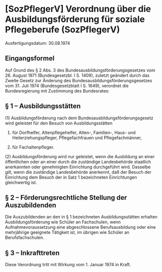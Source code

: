 # [SozPflegerV] Verordnung über die Ausbildungsförderung für soziale Pflegeberufe  (SozPflegerV)

Ausfertigungsdatum: 30.08.1974

 

## Eingangsformel

Auf Grund des § 2 Abs. 3 des Bundesausbildungsförderungsgesetzes vom 26. August 1971 (Bundesgesetzbl. I S. 1409), zuletzt geändert durch das Zweite Gesetz zur Änderung des Bundesausbildungsförderungsgesetzes vom 31. Juli 1974 (Bundesgesetzblatt I S. 1649), verordnet die Bundesregierung mit Zustimmung des Bundesrates:


## § 1 – Ausbildungsstätten

(1) Ausbildungsförderung nach dem Bundesausbildungsförderungsgesetz wird geleistet für den Besuch von Ausbildungsstätten

1. für Dorfhelfer, Altenpflegehelfer, Alten-, Familien-, Haus- und Heilerziehungspfleger, Pflegefachfrauen und Pflegefachmänner,

2. für Fachaltenpfleger.

(2) Ausbildungsförderung wird nur geleistet, wenn die Ausbildung an einer öffentlichen oder an einer durch die zuständige Landesbehörde staatlich anerkannten oder genehmigten Einrichtung durchgeführt wird. Dasselbe gilt, wenn die zuständige Landesbehörde anerkennt, daß der Besuch der Einrichtung dem Besuch der in Satz 1 bezeichneten Einrichtungen gleichwertig ist.


## § 2 – Förderungsrechtliche Stellung der Auszubildenden

Die Auszubildenden an den in § 1 bezeichneten Ausbildungsstätten erhalten Ausbildungsförderung wie Schüler an Fachschulen, wenn Aufnahmevoraussetzung eine abgeschlossene Berufsausbildung oder eine mehrjährige geeignete Tätigkeit ist, im übrigen wie Schüler an Berufsfachschulen.


## § 3 – Inkrafttreten

Diese Verordnung tritt mit Wirkung vom 1. Januar 1974 in Kraft.
